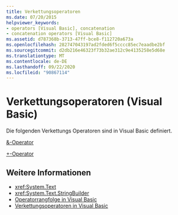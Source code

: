 ```yaml
---
title: Verkettungsoperatoren
ms.date: 07/20/2015
helpviewer_keywords:
- operators [Visual Basic], concatenation
- concatenation operators [Visual Basic]
ms.assetid: d787368b-3713-47ff-bce8-f112720a673a
ms.openlocfilehash: 282747043197ad2fded6f5cccc85ec7eaadbe2bf
ms.sourcegitcommit: d2db216e46323f73b32ae312c9e4135258e5d68e
ms.translationtype: MT
ms.contentlocale: de-DE
ms.lasthandoff: 09/22/2020
ms.locfileid: "90867114"
---
```

# <a name="concatenation-operators-visual-basic"></a>Verkettungsoperatoren (Visual Basic)

Die folgenden Verkettungs Operatoren sind in Visual Basic definiert.  
  
 [&-Operator](concatenation-operator.md)  
  
 [+-Operator](addition-operator.md)  
  
## <a name="see-also"></a>Weitere Informationen

- <xref:System.Text>
- <xref:System.Text.StringBuilder>
- [Operatorrangfolge in Visual Basic](operator-precedence.md)
- [Verkettungsoperatoren in Visual Basic](../../programming-guide/language-features/operators-and-expressions/concatenation-operators.md)

